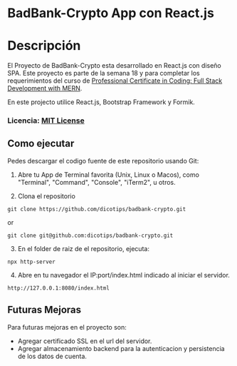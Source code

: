 # BadBank-Crypto App con React.js

# Descripción

El Proyecto de BadBank-Crypto esta desarrollado en React.js con diseño SPA. Este
proyecto es parte de la semana 18 y para completar los requerimientos del curso de
[Professional Certificate in Coding: Full Stack Development with MERN](https://xpro.mit.edu/programs/program-v1:xPRO+PCCx+R1/).

En este projecto utilice React.js, Bootstrap Framework y Formik.

### Licencia: [MIT License](https://opensource.org/licenses/MIT)
## Como ejecutar

Pedes descargar el codigo fuente de este repositorio usando Git:

1. Abre tu App de Terminal favorita (Unix, Linux o Macos), como "Terminal", "Command", "Console", "iTerm2", u otros.

2. Clona el repositorio
```
git clone https://github.com/dicotips/badbank-crypto.git
```

or

```
git clone git@github.com:dicotips/badbank-crypto.git
```

3. En el folder de raiz de el repositorio, ejecuta:
```
npx http-server
```

4. Abre en tu navegador el IP:port/index.html indicado al iniciar el servidor.
```
http://127.0.0.1:8080/index.html
```

## Futuras Mejoras

Para futuras mejoras en el proyecto son:
* Agregar certificado SSL en el url del servidor.
* Agregar almacenamiento backend para la autenticacion y persistencia de los datos de cuenta.
